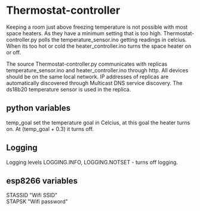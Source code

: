 # Thermostat-controller

Keeping a room just above freezing temperature is not possible with most space heaters. As they have a minimum setting that is too high.
Thermostat-controller.py polls the temperature_sensor.ino getting readings in celcius. When its too hot or cold the heater_controller.ino turns the space heater on or off.

The source Thermostat-controller.py communicates with replicas temperature_sensor.ino and heater_controller.ino through http. 
All devices should be on the same local network. IP addresses of replicas are automatically discovered through Multicast DNS service discovery. The ds18b20 temperature sensor is used in the replica. 

## python variables
temp_goal set the temperature goal in Celcius, at this goal the heater turns on. At (temp_goal + 0.3) it turns off.

## Logging
Logging levels LOGGING.INFO, LOGGING.NOTSET - turns off logging.

## esp8266 variables
STASSID "Wifi SSID" <br />
STAPSK  "Wifi password" <br />
